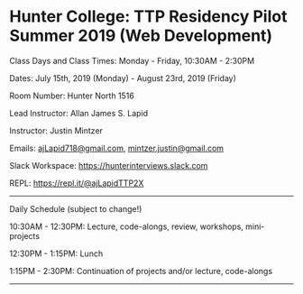# Hunter College: TTP Residency Pilot Summer 2019 (Web Development)

Class Days and Class Times: Monday - Friday, 10:30AM - 2:30PM

Dates: July 15th, 2019 (Monday) - August 23rd, 2019 (Friday)

Room Number: Hunter North 1516

Lead Instructor: Allan James S. Lapid

Instructor: Justin Mintzer

Emails: ajLapid718@gmail.com, mintzer.justin@gmail.com

Slack Workspace: https://hunterinterviews.slack.com

REPL: https://repl.it/@ajLapidTTP2X

---

Daily Schedule (subject to change!)

10:30AM - 12:30PM: Lecture, code-alongs, review, workshops, mini-projects

12:30PM - 1:15PM: Lunch

1:15PM - 2:30PM: Continuation of projects and/or lecture, code-alongs

---
